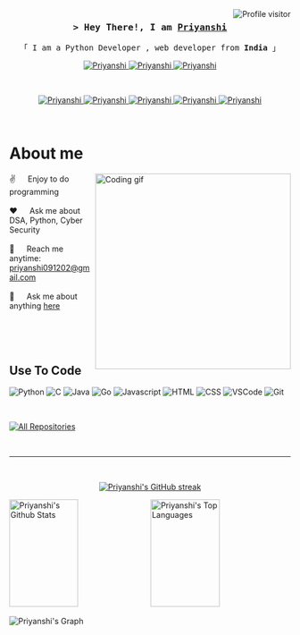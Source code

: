 
<a href="https://komarev.com/ghpvc/?username=Priyanshi0912">
  <img align="right" src="https://komarev.com/ghpvc/?username=Priyanshi0912&label=Visitors&color=0e75b6&style=flat" alt="Profile visitor" />
</a>




<!-- Intro  -->
<h3 align="center">
        <samp>&gt; Hey There!, I am
                <b><a target="_blank" href="mywebsite.com">Priyanshi </a></b>
        </samp>
</h3>


<p align="center"> 
  <samp>
    「 I am a Python Developer , web developer from <b>India</b> 」
    <br>
    
  </samp>
</p>

<p align="center">
 <a href="https://priyanshi0912.netlify.app/" target="blank">
  <img src="https://img.shields.io/badge/Website-DC143C?style=for-the-badge&logo=medium&logoColor=white" alt="Priyanshi" />
 </a>
 <a href="https://www.linkedin.com/in/priyanshi912/" target="_blank">
  <img src="https://img.shields.io/badge/LinkedIn-0077B5?style=for-the-badge&logo=linkedin&logoColor=white" alt="Priyanshi"/>
 </a>
 <a href="https://www.instagram.com/priyanshi.0909/" target="_blank">
  <img src="https://img.shields.io/badge/Instagram-fe4164?style=for-the-badge&logo=instagram&logoColor=white" alt="Priyanshi" />
 </a> 
  
</p>
<br />
<p align="center">
 <a href="https://www.hackerrank.com/profile/priyanshi5" target="blank">
  <img src="https://img.shields.io/badge/-Hackerrank-2EC866?logo=HackerRank&logoColor=white" alt="Priyanshi" />
 </a>
 <a href="https://leetcode.com/u/Priyanshi_0912/" target="_blank">
  <img src="https://img.shields.io/badge/-LeetCode-FFA116?style=for-the-badge&logo=LeetCode&logoColor=black" alt="Priyanshi"/>
 </a>
  <a href="https://codeforces.com/profile/Priyanshi_0912" target="_blank">
  <img src="https://img.shields.io/badge/Codeforces-445f9d?style=for-the-badge&logo=Codeforces&logoColor=white" alt="Priyanshi"/>
 </a>
  <a href="https://www.codechef.com/users/priyanshi_912" target="_blank">
  <img src="https://img.shields.io/badge/Codechef-%23B92B27.svg?&style=for-the-badge&logo=Codechef&logoColor=white" alt="Priyanshi"/>
 </a>
 <a href="https://www.hackerearth.com/@priyanshi455" target="_blank">
  <img src="https://img.shields.io/badge/HackerEarth-%232C3454.svg?&style=for-the-badge&logo=HackerEarth&logoColor=Blue" alt="Priyanshi" />
 </a> 
  
</p>
<br />

<!-- About Section -->
 # About me
 
<p>
 <img align="right" width="350" src="/assets/programmer.gif" alt="Coding gif" />
  
 ✌️ &emsp; Enjoy to do programming  <br/><br/>
 ❤️ &emsp;  Ask me about DSA, Python, Cyber Security<br/><br/>
 📧 &emsp; Reach me anytime: priyanshi091202@gmail.com<br/><br/>
 💬 &emsp; Ask me about anything [here](https://github.com/Priyanshi0912/Priyanshi0912/issues)

</p>

<br/>
<br/>
<br/>

## Use To Code
![Python](https://img.shields.io/badge/python-3670A0?style=for-the-badge&logo=python&logoColor=ffdd54)
![C](https://img.shields.io/badge/C-00599C?style=for-the-badge&logo=c&logoColor=white)
![Java](https://img.shields.io/badge/Java-ED8B00?style=for-the-badge&logo=java&logoColor=white)
![Go](https://img.shields.io/badge/Go-00ADD8?style=for-the-badge&logo=go&logoColor=white)
![Javascript](https://img.shields.io/badge/Javascript-F0DB4F?style=for-the-badge&labelColor=black&logo=javascript&logoColor=F0DB4F)
![HTML](https://img.shields.io/badge/HTML5-E34F26?style=for-the-badge&logo=html5&logoColor=white)
![CSS](https://img.shields.io/badge/CSS3-1572B6?style=for-the-badge&logo=css3&logoColor=white)
![VSCode](https://img.shields.io/badge/Visual_Studio-0078d7?style=for-the-badge&logo=visual%20studio&logoColor=white)
![Git](https://img.shields.io/badge/Git-F05032?style=for-the-badge&logo=git&logoColor=white)

<br/>


<p align="left">
  <a href="https://github.com/Priyanshi0912?tab=repositories" target="_blank"><img alt="All Repositories" title="All Repositories" src="https://img.shields.io/badge/-All%20Repos-2962FF?style=for-the-badge&logo=koding&logoColor=white"/></a>
</p>

<br/>
<hr/>
<br/>

<p align="center">
  <a href="https://github.com/Priyanshi0912">
    <img src="https://github-readme-streak-stats.herokuapp.com/?user=Priyanshi0912&theme=radical&border=7F3FBF&background=0D1117" alt="Priyanshi's GitHub streak"/>
  </a>
</p>



<a> 
    <a href="https://github.com/Priyanshi0912"><img alt="Priyanshi's Github Stats" src="https://denvercoder1-github-readme-stats.vercel.app/api?username=Priyanshi0912&show_icons=true&count_private=true&theme=react&border_color=7F3FBF&bg_color=0D1117&title_color=F85D7F&icon_color=F8D866" height="192px" width="49.5%"/></a>
  <a href="https://github.com/Priyanshi0912"><img alt="Priyanshi's Top Languages" src="https://denvercoder1-github-readme-stats.vercel.app/api/top-langs/?username=Priyanshi0912&langs_count=8&layout=compact&theme=react&border_color=7F3FBF&bg_color=0D1117&title_color=F85D7F&icon_color=F8D866" height="192px" width="49.5%"/></a>
  <br/>
</a>


![Priyanshi's Graph](https://github-readme-activity-graph.vercel.app/graph?username=Priyanshi0912&custom_title=Priyanshi's%20GitHub%20Activity%20Graph&bg_color=0D1117&color=7F3FBF&line=7F3FBF&point=7F3FBF&area_color=FFFFFF&title_color=FFFFFF&area=true)
